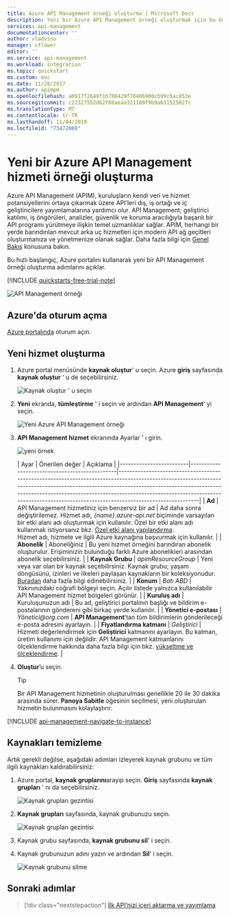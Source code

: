 ```yaml
---
title: Azure API Management örneği oluşturma | Microsoft Docs
description: Yeni bir Azure API Management örneği oluşturmak için bu öğreticideki adımları izleyin.
services: api-management
documentationcenter: ''
author: vladvino
manager: cflower
editor: ''
ms.service: api-management
ms.workload: integration
ms.topic: quickstart
ms.custom: mvc
ms.date: 11/28/2017
ms.author: apimpm
ms.openlocfilehash: a0917f2649f1b780429f78406900c599c5ac853e
ms.sourcegitcommit: c22327552d62f88aeaa321189f9b9a631525027c
ms.translationtype: MT
ms.contentlocale: tr-TR
ms.lasthandoff: 11/04/2019
ms.locfileid: "73472088"
---
```

# <a name="create-a-new-azure-api-management-service-instance"></a>Yeni bir Azure API Management hizmeti örneği oluşturma

Azure API Management (APIM), kuruluşların kendi veri ve hizmet potansiyellerini ortaya çıkarmak üzere API’leri dış, iş ortağı ve iç geliştiricilere yayımlamalarına yardımcı olur. API Management; geliştirici katılımı, iş öngörüleri, analizler, güvenlik ve koruma aracılığıyla başarılı bir API programı yürütmeye ilişkin temel uzmanlıklar sağlar. APIM, herhangi bir yerde barındırılan mevcut arka uç hizmetleri için modern API ağ geçitleri oluşturmanıza ve yönetmenize olanak sağlar. Daha fazla bilgi için [Genel Bakış](api-management-key-concepts.md) konusuna bakın.

Bu hızlı başlangıç, Azure portalını kullanarak yeni bir API Management örneği oluşturma adımlarını açıklar.

[!INCLUDE [quickstarts-free-trial-note](../../includes/quickstarts-free-trial-note.md)]

![API Management örneği](./media/get-started-create-service-instance/get-started-create-service-instance-created.png)

## <a name="sign-in-to-azure"></a>Azure'da oturum açma

[Azure portalında](https://portal.azure.com) oturum açın.

## <a name="create-a-new-service"></a>Yeni hizmet oluşturma

1. Azure portal menüsünde **kaynak oluştur**' u seçin. Azure **giriş** sayfasında **kaynak oluştur** ' u de seçebilirsiniz. 
   
   ![Kaynak oluştur ' u seçin](./media/get-started-create-service-instance/00-CreateResource-01.png)
   
1. **Yeni** ekranda, **tümleştirme** ' i seçin ve ardından **API Management**' yi seçin.
   
   ![Yeni Azure API Management örneği](./media/get-started-create-service-instance/00-CreateResource-02.png)
   
1. **API Management hizmet** ekranında Ayarlar ' ı girin.
   
   ![yeni örnek](./media/get-started-create-service-instance/get-started-create-service-instance-create-new.png)
   
   | Ayar                 | Önerilen değer                               | Açıklama                                                                                                                                                                                                                                                                                                                         |
|-------------------------|-----------------------------------------------|-------------------------------------------------------------------------------------------------------------------------------------------------------------------------------------------------------------------------------------------------------------------------------------------------------------------------------------|
| **Ad**                | API Management hizmetiniz için benzersiz bir ad | Ad daha sonra değiştirilemez. Hizmet adı, *{name}.azure-api.net* biçiminde varsayılan bir etki alanı adı oluşturmak için kullanılır. Özel bir etki alanı adı kullanmak istiyorsanız bkz. [Özel etki alanı yapılandırma](configure-custom-domain.md). <br/> Hizmet adı, hizmete ve ilgili Azure kaynağına başvurmak için kullanılır. |
| **Abonelik**        | Aboneliğiniz                             | Bu yeni hizmet örneğini barındıran abonelik oluşturulur. Erişiminizin bulunduğu farklı Azure abonelikleri arasından abonelik seçebilirsiniz.                                                                                                                                                            |
| **Kaynak Grubu**      | *apimResourceGroup*                           | Yeni veya var olan bir kaynak seçebilirsiniz. Kaynak grubu; yaşam döngüsünü, izinleri ve ilkeleri paylaşan kaynakların bir koleksiyonudur. [Buradan](../azure-resource-manager/resource-group-overview.md#resource-groups) daha fazla bilgi edinebilirsiniz.                                                                                                  |
| **Konum**            | *Batı ABD*                                    | Yakınınızdaki coğrafi bölgeyi seçin. Açılır listede yalnızca kullanılabilir API Management hizmet bölgeleri görünür.                                                                                                                                                                                                          |
| **Kuruluş adı**   | Kuruluşunuzun adı                 | Bu ad, geliştirici portalının başlığı ve bildirim e-postalarının göndereni gibi birkaç yerde kullanılır.                                                                                                                                                                                                             |
| **Yönetici e-postası** | *Yönetici\@org.com*                               | **API Management**’tan tüm bildirimlerin gönderileceği e-posta adresini ayarlayın.                                                                                                                                                                                                                                              |
| **Fiyatlandırma katmanı**        | *Geliştirici*                                   | Hizmeti değerlendirmek için **Geliştirici** katmanını ayarlayın. Bu katman, üretim kullanımı için değildir. API Management katmanlarını ölçeklendirme hakkında daha fazla bilgi için bkz. [yükseltme ve ölçeklendirme](upgrade-and-scale.md).                                                                                                                                    |

3. **Oluştur**’u seçin.

    > [!TIP]
    > Bir API Management hizmetinin oluşturulması genellikle 20 ile 30 dakika arasında sürer. **Panoya Sabitle** öğesinin seçilmesi, yeni oluşturulan hizmetin bulunmasını kolaylaştırır.

[!INCLUDE [api-management-navigate-to-instance](../../includes/api-management-navigate-to-instance.md)]

## <a name="clean-up-resources"></a>Kaynakları temizleme

Artık gerekli değilse, aşağıdaki adımları izleyerek kaynak grubunu ve tüm ilgili kaynakları kaldırabilirsiniz:

1. Azure portal, **kaynak gruplarını**arayıp seçin. **Giriş** sayfasında **kaynak grupları** ' nı da seçebilirsiniz. 

   ![Kaynak grupları gezintisi](./media/get-started-create-service-instance/00-DeleteResource-01.png)

1. **Kaynak grupları** sayfasında, kaynak grubunuzu seçin.

   ![Kaynak grupları gezintisi](./media/get-started-create-service-instance/00-DeleteResource-02.png)

1. Kaynak grubu sayfasında, **kaynak grubunu sil**' i seçin. 
   
1. Kaynak grubunuzun adını yazın ve ardından **Sil**' i seçin.

   ![Kaynak grubunu silme](./media/get-started-create-service-instance/00-DeleteResource-03.png)

## <a name="next-steps"></a>Sonraki adımlar

> [!div class="nextstepaction"]
> [İlk API’nizi içeri aktarma ve yayımlama](import-and-publish.md)
